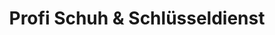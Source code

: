 ---
title: "Profi Schuh & Schlüsseldienst"
url: /vaihingen-an-der-enz/profi-schuh-und-schluesseldienst/
shop: Schmuck
---